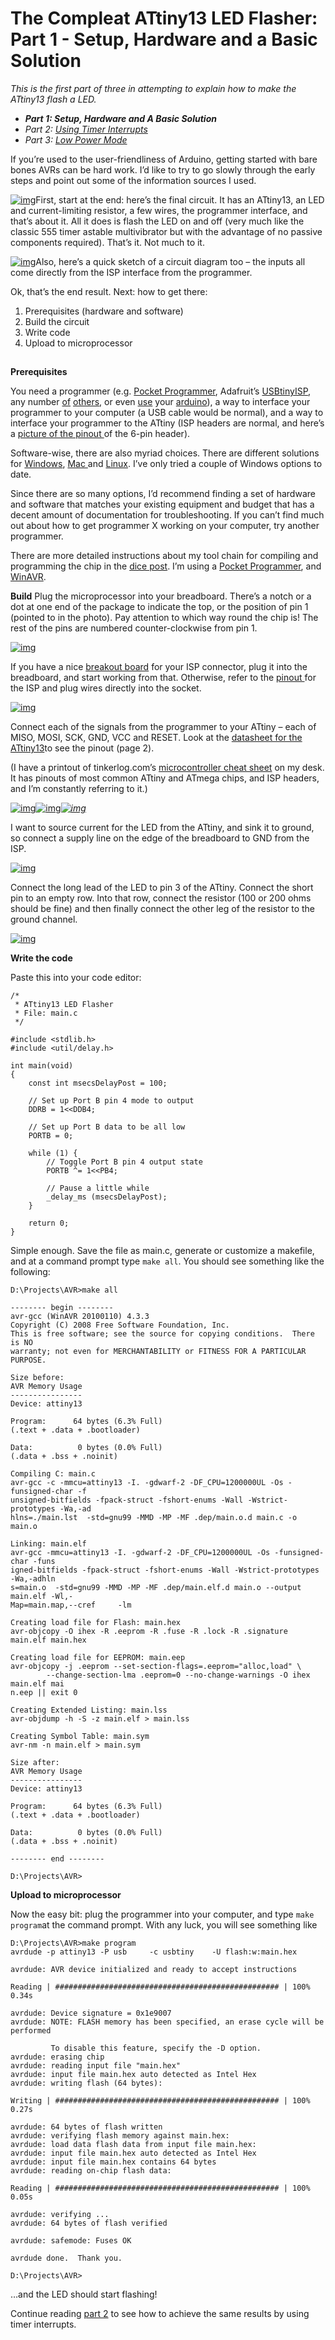 # The Compleat ATtiny13 LED Flasher: Part 1 - Setup, Hardware and a Basic Solution

*This is the first part of three in attempting to explain how to make the ATtiny13 flash a LED.*

- ***Part 1: Setup, Hardware and A Basic Solution***
- *Part 2: [Using Timer Interrupts](http://brownsofa.org/blog/archives/215)*
- *Part 3: [Low Power Mode](http://brownsofa.org/blog/archives/261)*

If you’re used to the user-friendliness of Arduino, getting started with bare bones AVRs can be hard work.  I’d like to try to go slowly through the early steps and point out some of the information sources I used.

[![img](attiny_lowpower_mode.assets/board-150x150.jpg)](http://brownsofa.org/blog/wp-content/uploads/2011/01/board.jpg)First, start at the end: here’s the final circuit.  It has an ATtiny13, an LED and current-limiting resistor, a few wires, the programmer interface, and that’s about it.  All it does is flash the LED on and off (very much like the classic 555 timer astable multivibrator but with the advantage of no passive components required).  That’s it.  Not much to it.

[![img](attiny_lowpower_mode.assets/photo-150x150.jpg)](http://brownsofa.org/blog/wp-content/uploads/2011/01/photo.jpg)Also, here’s a quick sketch of a circuit diagram too – the inputs all come directly from the ISP interface from the programmer.

Ok, that’s the end result.  Next: how to get there:

1. Prerequisites (hardware and software)
2. Build the circuit
3. Write code
4. Upload to microprocessor

## 

**Prerequisites**

You need a programmer (e.g. [Pocket Programmer](http://www.sparkfun.com/products/9231), Adafruit’s [USBtinyISP](http://www.adafruit.com/index.php?main_page=product_info&products_id=46), any number [of](http://www.pololu.com/catalog/product/1300) [others](http://hackaday.com/2010/05/15/minimalist-avr-programmer-is-just-fab/), or even [use](http://electronics.stackexchange.com/questions/33/arduino-as-avr-programmer) your [arduino](http://hackaday.com/2009/07/15/avr-isp-programming-via-arduino/)),  a way to interface your programmer to your computer (a USB cable would be normal), and a way to interface your programmer to the ATtiny (ISP headers are normal, and here’s a [picture of the pinout ](http://electronics.stackexchange.com/questions/33/arduino-as-avr-programmer/71#71)of the 6-pin header).

Software-wise, there are also myriad choices.  There are different solutions for [Windows](http://www.google.com/search?q=program+avr+with+windows), [Mac ](http://www.google.com/search?q=program+avr+with+mac)and [Linux](http://www.google.com/search?q=program+avr+with+linux).  I’ve only tried a couple of Windows options to date.

Since there are so many options, I’d recommend finding a set of hardware and software that matches your existing equipment and budget that has a decent amount of documentation for troubleshooting.  If you can’t find much out about how to get programmer X working on your computer, try another programmer.

There are more detailed instructions about my tool chain for compiling and programming the chip in the [dice post](http://brownsofa.org/blog/archives/50).  I’m using a [Pocket Programmer](http://www.sparkfun.com/products/9231), and [WinAVR](http://winavr.sourceforge.net/).

**Build** Plug the microprocessor into your breadboard.  There’s a notch or a dot at one end of the package to indicate the top, or the position of pin 1 (pointed to in the photo).  Pay attention to which way round the chip is!  The rest of the pins are numbered counter-clockwise from pin 1.

[![img](attiny_lowpower_mode.assets/1-150x150.jpg)](http://brownsofa.org/blog/wp-content/uploads/2011/01/1.jpg)

If you have a nice [breakout board](http://www.sparkfun.com/products/8508) for your ISP connector, plug it into the breadboard, and start working from that.  Otherwise, refer to the [pinout ](http://electronics.stackexchange.com/questions/33/arduino-as-avr-programmer/71#71)for the ISP and plug wires directly into the socket.

[![img](attiny_lowpower_mode.assets/2-150x150.jpg)](http://brownsofa.org/blog/wp-content/uploads/2011/01/2.jpg)

Connect each of the signals from the programmer to your ATtiny – each of MISO, MOSI, SCK, GND, VCC and RESET.  Look at the [datasheet for the ATtiny13](http://www.atmel.com/dyn/resources/prod_documents/doc8126.pdf)to see the pinout  (page 2).

(I have a printout of tinkerlog.com’s [microcontroller cheat sheet](http://tinkerlog.com/2009/06/18/microcontroller-cheat-sheet/) on my desk.  It has pinouts of most common ATtiny and ATmega chips, and ISP headers, and I’m constantly referring to it.)

[![img](attiny_lowpower_mode.assets/3-150x150.jpg)](http://brownsofa.org/blog/wp-content/uploads/2011/01/3.jpg)[![img](attiny_lowpower_mode.assets/4-150x150.jpg)](http://brownsofa.org/blog/wp-content/uploads/2011/01/4.jpg)*[![img](attiny_lowpower_mode.assets/5-150x150.jpg)](http://brownsofa.org/blog/wp-content/uploads/2011/01/5.jpg)*

I want to source current for the LED from the ATtiny, and sink it to ground, so connect a supply line on the edge of the breadboard to GND from the ISP.

[![img](attiny_lowpower_mode.assets/6-150x150.jpg)](http://brownsofa.org/blog/wp-content/uploads/2011/01/6.jpg)

Connect the long lead of the LED to pin 3 of the ATtiny.  Connect the short pin to an empty row.  Into that row, connect the resistor (100 or 200 ohms should be fine) and then finally connect the other leg of the resistor to the ground channel.

[![img](attiny_lowpower_mode.assets/7-150x150.jpg)](http://brownsofa.org/blog/wp-content/uploads/2011/01/7.jpg)

**Write the code**

Paste this into your code editor:

```
/*
 * ATtiny13 LED Flasher
 * File: main.c
 */

#include <stdlib.h>
#include <util/delay.h>

int main(void)
{
    const int msecsDelayPost = 100;

    // Set up Port B pin 4 mode to output
    DDRB = 1<<DDB4;

    // Set up Port B data to be all low
    PORTB = 0;  

    while (1) {
        // Toggle Port B pin 4 output state
        PORTB ^= 1<<PB4;

        // Pause a little while
        _delay_ms (msecsDelayPost);
    }

    return 0;
}
```

Simple enough.  Save the file as main.c, generate or customize a makefile, and at a command prompt type `make all`. You should see something like the following:

```
D:\Projects\AVR>make all

-------- begin --------
avr-gcc (WinAVR 20100110) 4.3.3
Copyright (C) 2008 Free Software Foundation, Inc.
This is free software; see the source for copying conditions.  There is NO
warranty; not even for MERCHANTABILITY or FITNESS FOR A PARTICULAR PURPOSE.

Size before:
AVR Memory Usage
----------------
Device: attiny13

Program:      64 bytes (6.3% Full)
(.text + .data + .bootloader)

Data:          0 bytes (0.0% Full)
(.data + .bss + .noinit)

Compiling C: main.c
avr-gcc -c -mmcu=attiny13 -I. -gdwarf-2 -DF_CPU=1200000UL -Os -funsigned-char -f
unsigned-bitfields -fpack-struct -fshort-enums -Wall -Wstrict-prototypes -Wa,-ad
hlns=./main.lst  -std=gnu99 -MMD -MP -MF .dep/main.o.d main.c -o main.o

Linking: main.elf
avr-gcc -mmcu=attiny13 -I. -gdwarf-2 -DF_CPU=1200000UL -Os -funsigned-char -funs
igned-bitfields -fpack-struct -fshort-enums -Wall -Wstrict-prototypes -Wa,-adhln
s=main.o  -std=gnu99 -MMD -MP -MF .dep/main.elf.d main.o --output main.elf -Wl,-
Map=main.map,--cref     -lm

Creating load file for Flash: main.hex
avr-objcopy -O ihex -R .eeprom -R .fuse -R .lock -R .signature main.elf main.hex

Creating load file for EEPROM: main.eep
avr-objcopy -j .eeprom --set-section-flags=.eeprom="alloc,load" \
        --change-section-lma .eeprom=0 --no-change-warnings -O ihex main.elf mai
n.eep || exit 0

Creating Extended Listing: main.lss
avr-objdump -h -S -z main.elf > main.lss

Creating Symbol Table: main.sym
avr-nm -n main.elf > main.sym

Size after:
AVR Memory Usage
----------------
Device: attiny13

Program:      64 bytes (6.3% Full)
(.text + .data + .bootloader)

Data:          0 bytes (0.0% Full)
(.data + .bss + .noinit)

-------- end --------

D:\Projects\AVR>
```

**Upload to microprocessor**

Now the easy bit: plug the programmer into your computer, and type `make program`at the command prompt.  With any luck, you will see something like

```
D:\Projects\AVR>make program
avrdude -p attiny13 -P usb     -c usbtiny    -U flash:w:main.hex

avrdude: AVR device initialized and ready to accept instructions

Reading | ################################################## | 100% 0.34s

avrdude: Device signature = 0x1e9007
avrdude: NOTE: FLASH memory has been specified, an erase cycle will be performed

         To disable this feature, specify the -D option.
avrdude: erasing chip
avrdude: reading input file "main.hex"
avrdude: input file main.hex auto detected as Intel Hex
avrdude: writing flash (64 bytes):

Writing | ################################################## | 100% 0.27s

avrdude: 64 bytes of flash written
avrdude: verifying flash memory against main.hex:
avrdude: load data flash data from input file main.hex:
avrdude: input file main.hex auto detected as Intel Hex
avrdude: input file main.hex contains 64 bytes
avrdude: reading on-chip flash data:

Reading | ################################################## | 100% 0.05s

avrdude: verifying ...
avrdude: 64 bytes of flash verified

avrdude: safemode: Fuses OK

avrdude done.  Thank you.

D:\Projects\AVR>
```

…and the LED should start flashing!

Continue reading [part 2](http://brownsofa.org/blog/archives/215) to see how to achieve the same results by using timer interrupts.